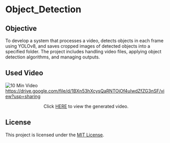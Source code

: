 # Object_Detection

## Objective
To develop a system that processes a video, detects objects in each frame using YOLOv8, and saves cropped images of detected objects into a specified folder. The project includes handling video files, applying object detection algorithms, and managing outputs.

## Used Video
![10 Min Video](https://drive.google.com/uc?id=1BXn53hXcysQaRNTOjOf4uIwdZfZG3nSF)
https://drive.google.com/file/d/1BXn53hXcysQaRNTOjOf4uIwdZfZG3nSF/view?usp=sharing
<tr>
  <td ><center>
    <p>Click <a href="https://drive.google.com/file/d/1BXn53hXcysQaRNTOjOf4uIwdZfZG3nSF/view?usp=sharing">HERE</a> to view the generated video.</p>
  </center></td>
</tr> 

## License
This project is licensed under the [MIT License](LICENSE).
